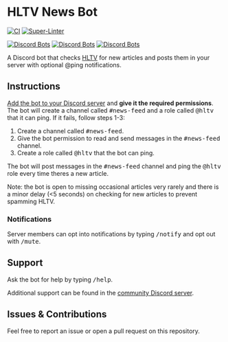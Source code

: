 # HLTV News Bot

[![CI](https://github.com/ivolong/hltv-news-bot/actions/workflows/ci.yml/badge.svg)](https://github.com/ivolong/hltv-news-bot/actions/workflows/ci.yml)
[![Super-Linter](https://github.com/ivolong/hltv-news-bot/actions/workflows/super-linter.yml/badge.svg)](https://github.com/ivolong/hltv-news-bot/actions/workflows/super-linter.yml)

[![Discord Bots](https://top.gg/api/widget/status/745404733857988740.svg)](https://top.gg/bot/745404733857988740)
[![Discord Bots](https://top.gg/api/widget/servers/745404733857988740.svg)](https://top.gg/bot/745404733857988740)
[![Discord Bots](https://top.gg/api/widget/upvotes/745404733857988740.svg)](https://top.gg/bot/745404733857988740)

A Discord bot that checks [HLTV](https://hltv.org) for new articles and posts them in your server with optional @ping notifications.

## Instructions

[Add the bot to your Discord server](https://discord.com/oauth2/authorize?client_id=745404733857988740&permissions=2416134160&scope=applications.commands%20bot) and **give it the required permissions**. The bot will create a channel called <kbd>#news-feed</kbd> and a role called <kbd>@hltv</kbd> that it can ping. If it fails, follow steps 1-3:

1. Create a channel called <kbd>#news-feed</kbd>.
2. Give the bot permission to read and send messages in the <kbd>#news-feed</kbd> channel.
3. Create a role called <kbd>@hltv</kbd> that the bot can ping.

The bot will post messages in the <kbd>#news-feed</kbd> channel and ping the <kbd>@hltv</kbd> role every time theres a new article.

Note: the bot is open to missing occasional articles very rarely and there is a minor delay (<5 seconds) on checking for new articles to prevent spamming HLTV.

### Notifications

Server members can opt into notifications by typing <kbd>/notify</kbd> and opt out with <kbd>/mute</kbd>.

## Support

Ask the bot for help by typing <kbd>/help</kbd>.

Additional support can be found in the [community Discord server](https://discord.gg/dE3NFqTzEx).

## Issues & Contributions

Feel free to report an issue or open a pull request on this repository.
